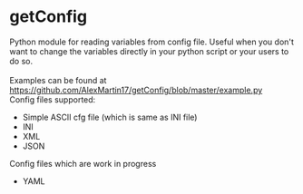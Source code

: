 # getConfig
Python module for reading variables from config file.
Useful when you don't want to change the variables directly in your python script or your users to do so.
<br>
<br>
Examples can be found at https://github.com/AlexMartin17/getConfig/blob/master/example.py
<br>
Config files supported:
<ul>
<li>Simple ASCII cfg file (which is same as INI file)</li>
<li>INI</li>
<li>XML</li>
<li>JSON</li>
</ul>
Config files which are work in progress
<ul>
<li>YAML</li>
</ul>
